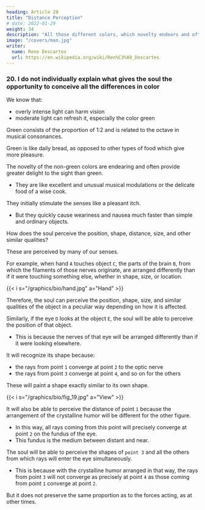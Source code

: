 ```yaml
---
heading: Article 20
title: "Distance Perception"
# date: 2022-01-29
weight: 34
description: "All those different colors, which novelty endears and often provide greater delight to the sight than the color green, are like excellent and unusual musical modulations or the delicate food of a wise cook"
image: "/covers/man.jpg"
writer:
  name: Rene Descartes
  url: https://en.wikipedia.org/wiki/Ren%C3%A9_Descartes
---
```




### 20. I do not individually explain what gives the soul the opportunity to conceive all the differences in color

<!-- , as I have already discussed them abundantly before.  -->

<!-- I do not describe at length what objects pleasantly affect sight and what offend it. 

For it is not difficult to perceive, from what is known about other senses, that  -->

We know that:
- overly intense light can harm vision
- moderate light can refresh it, especially the color green

Green consists of the proportion of 1:2 and is related to the octave in musical consonances.

Green is like daily bread, as opposed to other types of food which give more pleasure. 

The novelty of the non-green colors are endearing and often provide greater delight to the sight than green.
- They are like excellent and unusual musical modulations or the delicate food of a wise cook. 

They initially stimulate the senses like a pleasant itch.
- But they quickly cause weariness and nausea much faster than simple and ordinary objects. 

How does the soul perceive the position, shape, distance, size, and other similar qualities?

These are perceived by many of our senses.
<!-- , such as those discussed so far, but are common to touch, taste, and even other senses.  -->

For example, when hand `A` touches object `C`, the parts of the brain `B`, from which the filaments of those nerves originate, are arranged differently than if it were touching something else, whether in shape, size, or location.


{{< i s="/graphics/bio/hand.jpg" a="Hand" >}}

Therefore, the soul can perceive the position, shape, size, and similar qualities of the object in a peculiar way depending on how it is affected.

Similarly, if the eye `D` looks at the object `E`, the soul will be able to perceive the position of that object.
- This is because the nerves of that eye will be arranged differently than if it were looking elsewhere.

It will recognize its shape because:
- the rays from point `1` converge at point `2` to the optic nerve
- the rays from point `3` converge at point `4`, and so on for the others

These will paint a shape exactly similar to its own shape. 

{{< i s="/graphics/bio/fig_19.jpg" a="View" >}}

It will also be able to perceive the distance of point `1` because the arrangement of the crystalline humor will be different for the other figure.
- In this way, all rays coming from this point will precisely converge at point `2` on the fundus of the eye.
- This fundus is the medium between distant and near. 

The soul will be able to perceive the shapes of `point 3` and all the others from which rays will enter the eye simultaneously. 
- This is because with the crystalline humor arranged in that way, the rays from point `3` will not converge as precisely at point `4` as those coming from point `1` converge at point `2`.

<!-- Let the judgment be the same for the others.  -->

But it does not preserve the same proportion as to the forces acting, as at other times. 

